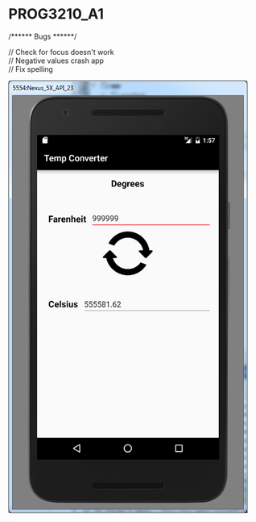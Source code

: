# PROG3210_A1


/****** Bugs ******/

// Check for focus doesn't work<br>
// Negative values crash app<br>
// Fix spelling


![screencap](/screenscaps/screencap.png)
